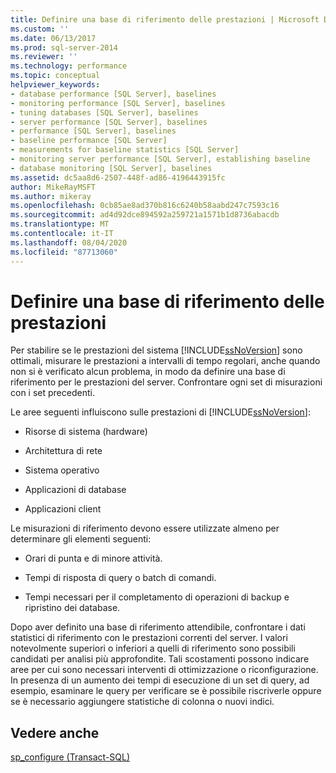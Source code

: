 ```yaml
---
title: Definire una base di riferimento delle prestazioni | Microsoft Docs
ms.custom: ''
ms.date: 06/13/2017
ms.prod: sql-server-2014
ms.reviewer: ''
ms.technology: performance
ms.topic: conceptual
helpviewer_keywords:
- database performance [SQL Server], baselines
- monitoring performance [SQL Server], baselines
- tuning databases [SQL Server], baselines
- server performance [SQL Server], baselines
- performance [SQL Server], baselines
- baseline performance [SQL Server]
- measurements for baseline statistics [SQL Server]
- monitoring server performance [SQL Server], establishing baseline
- database monitoring [SQL Server], baselines
ms.assetid: dc5aa8d6-2507-448f-ad86-4196443915fc
author: MikeRayMSFT
ms.author: mikeray
ms.openlocfilehash: 0cb85ae8ad370b816c6240b58aabd247c7593c16
ms.sourcegitcommit: ad4d92dce894592a259721a1571b1d8736abacdb
ms.translationtype: MT
ms.contentlocale: it-IT
ms.lasthandoff: 08/04/2020
ms.locfileid: "87713060"
---
```

# <a name="establish-a-performance-baseline"></a>Definire una base di riferimento delle prestazioni
  Per stabilire se le prestazioni del sistema [!INCLUDE[ssNoVersion](../../includes/ssnoversion-md.md)] sono ottimali, misurare le prestazioni a intervalli di tempo regolari, anche quando non si è verificato alcun problema, in modo da definire una base di riferimento per le prestazioni del server. Confrontare ogni set di misurazioni con i set precedenti.  
  
 Le aree seguenti influiscono sulle prestazioni di [!INCLUDE[ssNoVersion](../../includes/ssnoversion-md.md)]:  
  
-   Risorse di sistema (hardware)  
  
-   Architettura di rete  
  
-   Sistema operativo  
  
-   Applicazioni di database  
  
-   Applicazioni client  
  
 Le misurazioni di riferimento devono essere utilizzate almeno per determinare gli elementi seguenti:  
  
-   Orari di punta e di minore attività.  
  
-   Tempi di risposta di query o batch di comandi.  
  
-   Tempi necessari per il completamento di operazioni di backup e ripristino dei database.  
  
 Dopo aver definito una base di riferimento attendibile, confrontare i dati statistici di riferimento con le prestazioni correnti del server. I valori notevolmente superiori o inferiori a quelli di riferimento sono possibili candidati per analisi più approfondite. Tali scostamenti possono indicare aree per cui sono necessari interventi di ottimizzazione o riconfigurazione. In presenza di un aumento dei tempi di esecuzione di un set di query, ad esempio, esaminare le query per verificare se è possibile riscriverle oppure se è necessario aggiungere statistiche di colonna o nuovi indici.  
  
## <a name="see-also"></a>Vedere anche  
 [sp_configure &#40;Transact-SQL&#41;](/sql/relational-databases/system-stored-procedures/sp-configure-transact-sql)  
  
  
